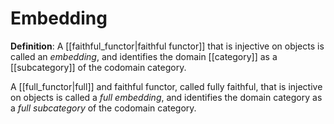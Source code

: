 # Embedding
**Definition**: A [[faithful_functor|faithful functor]] that is injective on objects is called an *embedding*, and identifies the domain [[category]] as a [[subcategory]] of the codomain category.

A [[full_functor|full]] and faithful functor, called fully faithful, that is injective on objects is called a *full embedding*, and identifies the domain category as a *full subcategory* of the codomain category.